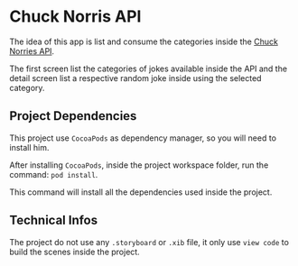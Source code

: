 # Chuck Norris API
The idea of this app is list and consume the categories inside the [Chuck Norries API](https://api.chucknorris.io/).

The first screen list the categories of jokes available inside the API and the detail screen list a respective random joke inside using the selected category.

## Project Dependencies
This project use `CocoaPods` as dependency manager, so you will need to install him.

After installing `CocoaPods`, inside the project workspace folder, run the command: `pod install`.

This command will install all the dependencies used inside the project.

## Technical Infos
The project do not use any `.storyboard` or `.xib` file, it only use `view code` to build the scenes inside the project.